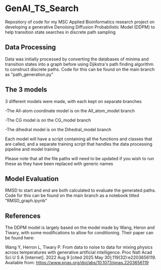 # GenAI_TS_Search
Repository of code for my MSC Applied Bioinformatics research project on developing a generative Denoising Diffusion Probabilistic Model (DDPM) to help transition state searches in discrete path sampling

## Data Processing

Data was initially processed by converting the databases of minima and transition states into a graph before using Djikstra's path finding algorithm to construct discrete paths. Code for this can be found on the main branch as "path_generation.py"

## The 3 models
3 different models were made, with each kept on separate branches

  -The All-atom coordinate model is on the All_atom_model branch

  -The CG model is on the CG_model branch

  -The dihedral model is on the Dihedral_model branch

Each model will have a script containing all the functions and classes that are called, and a separate training script that handles the data processing pipeline and model training

Please note that all the file paths will need to be updated if you wish to run these as they have been replaced with generic names

## Model Evaluation

RMSD to start and end are both calculated to evaluate the generated paths. Code for this can be found on the main branch as a notebook titled "RMSD_graph.ipynb"

## References
The DDPM model is largely based on the model made by Wang, Heron and Tiwary, with some modifications to allow for conditioning. Their paper can be found here:

Wang Y, Herron L, Tiwary P. From data to noise to data for mixing physics across temperatures with generative artificial intelligence. Proc Natl Acad Sci U S A [Internet]. 2022 Aug 9 [cited 2025 May 30];119(32):e2203656119. Available from: https://www.pnas.org/doi/abs/10.1073/pnas.2203656119
